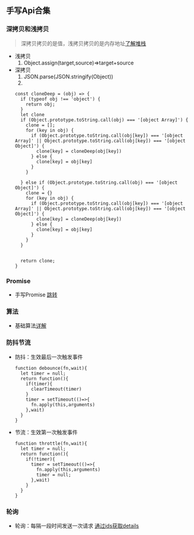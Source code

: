 ## 手写Api合集

### 深拷贝和浅拷贝
> 深拷贝拷贝的是值，浅拷贝拷贝的是内存地址[了解堆栈](./[⭐⭐⭐⭐⭐]-数据类型.md#总结)
- 浅拷贝
  1. Object.assign(target,source)=>target+source
- 深拷贝
  1. JSON.parse(JSON.stringify(Object))
  2. 
    ```递归
    const cloneDeep = (obj) => {
      if (typeof obj !== 'object') {
        return obj;
      }
      let clone
      if (Object.prototype.toString.call(obj) === '[object Array]') {
        clone = [];
        for (key in obj) {
          if (Object.prototype.toString.call(obj[key]) === '[object Array]' || Object.prototype.toString.call(obj[key]) === '[object Object]') {
            clone[key] = cloneDeep(obj[key])
          } else {
            clone[key] = obj[key]
          }
        }

      } else if (Object.prototype.toString.call(obj) === '[object Object]') {
        clone = {}
        for (key in obj) {
          if (Object.prototype.toString.call(obj[key]) === '[object Array]' || Object.prototype.toString.call(obj[key]) === '[object Object]') {
            clone[key] = cloneDeep(obj[key])
          } else {
            clone[key] = obj[key]
          }
        }
      }


      return clone;
    }
    ```

### Promise
- 手写Promise [跳转](./[⭐⭐⭐⭐⭐]-异步.md#内置对象相关)

### 算法
- 基础算法[详解](../05_算法/[⭐⭐⭐⭐⭐]-四种基本的算法.md)

### 防抖节流
- 防抖：生效最后一次触发事件
  ```
  function debounce(fn,wait){
    let timer = null;
    return function(){
      if(timer){
        clearTimeout(timer)
      }
      timer = setTimeout(()=>{
        fn.apply(this,arguments)
      },wait)
    }
  }
  ```
- 节流：生效第一次触发事件
  ```
  function throttle(fn,wait){
    let timer = null;
    return function(){
      if(!timer){
        timer = setTimeout(()=>{
          fn.apply(this,arguments)
          timer = null;
        },wait)
      }
    }
  }
  ```

### 轮询
- 轮询：每隔一段时间发送一次请求  [通过ids获取details](../images/f4dd13fd4b64bba0119299c18c3f4ebd3fe8a43a204649f9635c842aa23897eb.png)  
